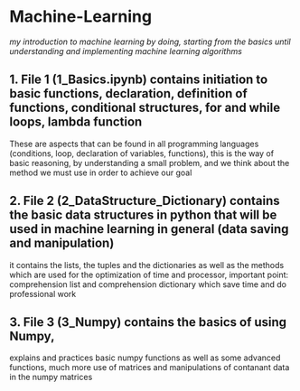 # Machine-Learning
*my introduction to machine learning by doing, starting from the basics until understanding and implementing machine learning algorithms*
## 1. File 1 (1_Basics.ipynb) contains initiation to basic functions, declaration, definition of functions, conditional structures, for and while loops, lambda function
These are aspects that can be found in all programming languages (conditions, loop, declaration of variables, functions), this is the way of basic reasoning,
by understanding a small problem, and we think about the method we must use in order to achieve our goal

## 2. File 2 (2_DataStructure_Dictionary) contains the basic data structures in python that will be used in machine  learning in general (data saving and manipulation)
it contains the lists, the tuples and the dictionaries as well as the methods which are used for the optimization of time and processor,
important point: comprehension list and comprehension dictionary which save time and do professional work

## 3. File 3 (3_Numpy) contains the basics of using Numpy,
explains and practices basic numpy functions as well as some advanced functions,
much more use of matrices and manipulations of contanant data in the numpy matrices
